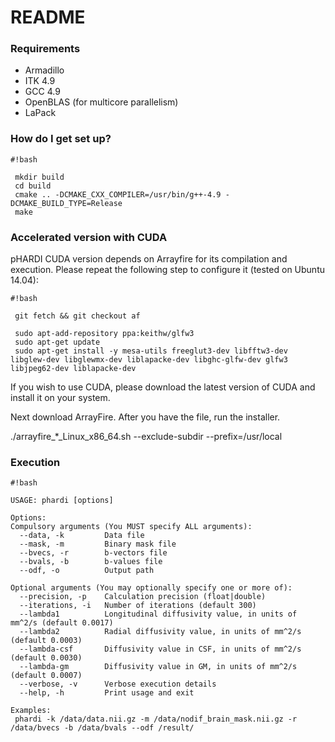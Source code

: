# README #



### Requirements ###

* Armadillo 
* ITK 4.9
* GCC 4.9
* OpenBLAS (for multicore parallelism)
* LaPack

### How do I get set up? ###


```
#!bash

 mkdir build
 cd build
 cmake .. -DCMAKE_CXX_COMPILER=/usr/bin/g++-4.9 -DCMAKE_BUILD_TYPE=Release
 make
```

### Accelerated version with CUDA ###

pHARDI CUDA version depends on Arrayfire for its compilation and execution. Please repeat the following step to configure it (tested on Ubuntu 14.04):

```
#!bash 

 git fetch && git checkout af

 sudo apt-add-repository ppa:keithw/glfw3
 sudo apt-get update
 sudo apt-get install -y mesa-utils freeglut3-dev libfftw3-dev libglew-dev libglewmx-dev liblapacke-dev libghc-glfw-dev glfw3 libjpeg62-dev liblapacke-dev

```

If you wish to use CUDA, please download the latest version of CUDA and install it on your system.

Next download ArrayFire. After you have the file, run the installer.

./arrayfire_*_Linux_x86_64.sh --exclude-subdir --prefix=/usr/local

### Execution ###


```
#!bash

USAGE: phardi [options]

Options:
Compulsory arguments (You MUST specify ALL arguments):
  --data, -k         Data file
  --mask, -m         Binary mask file
  --bvecs, -r        b-vectors file
  --bvals, -b        b-values file
  --odf, -o          Output path

Optional arguments (You may optionally specify one or more of):
  --precision, -p    Calculation precision (float|double)
  --iterations, -i   Number of iterations (default 300)
  --lambda1          Longitudinal diffusivity value, in units of mm^2/s (default 0.0017)
  --lambda2          Radial diffusivity value, in units of mm^2/s (default 0.0003)
  --lambda-csf       Diffusivity value in CSF, in units of mm^2/s (default 0.0030)
  --lambda-gm        Diffusivity value in GM, in units of mm^2/s (default 0.0007)
  --verbose, -v      Verbose execution details
  --help, -h         Print usage and exit

Examples:
 phardi -k /data/data.nii.gz -m /data/nodif_brain_mask.nii.gz -r /data/bvecs -b /data/bvals --odf /result/ 
```
